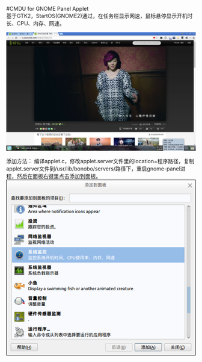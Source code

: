 #CMDU for GNOME Panel Applet  
基于GTK2，StartOS(GNOME2)通过，在任务栏显示网速，鼠标悬停显示开机时长、CPU、内存、网速。

![image](preview.png)

添加方法：
编译applet.c，修改applet.server文件里的location=程序路径，复制applet.server文件到/usr/lib/bonobo/servers/路径下，重启gnome-panel进程，然后在面板右键里点击添加到面板。
![image](Add%20Applet.png)
